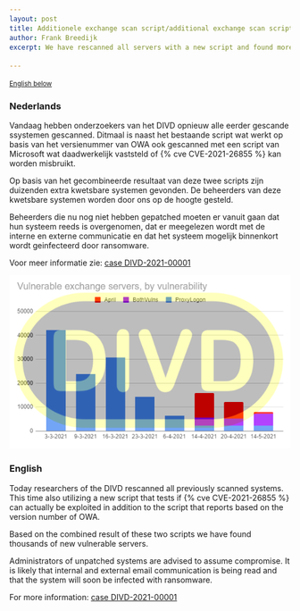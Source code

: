 ```yaml
---
layout: post
title: Additionele exchange scan script/additional exchange scan script
author: Frank Breedijk
excerpt: We have rescanned all servers with a new script and found more vulnerable servers / We hebben opnieuw gescand met een additioneel script en nieuwe kwetsbare servers gevonden

---
```

<p>
	<small><a href='{{ page.url }}#english'>English below</a></small>
</p>

### Nederlands

Vandaag hebben onderzoekers van het DIVD opnieuw alle eerder gescande ssystemen gescanned. Ditmaal is naast het bestaande script wat werkt op basis van het versienummer van OWA ook gescanned met een script van Microsoft wat daadwerkelijk vaststeld of {% cve CVE-2021-26855 %} kan worden misbruikt. 

Op basis van het gecombineerde resultaat van deze twee scripts zijn duizenden extra kwetsbare systemen gevonden. De beheerders van deze kwetsbare systemen worden door ons op de hoogte gesteld.

Beheerders die nu nog niet hebben gepatched moeten er vanuit gaan dat hun systeem reeds is overgenomen, dat er meegelezen wordt met de interne en externe communicatie en dat het systeem mogelijk binnenkort wordt geinfecteerd door ransomware.

Voor meer informatie zie: [case DIVD-2021-00001](/DIVD-2021-00001/)

![Graph of notification sent](/assets/images/DIVD-2021-00001-stats.png "Notifications sent over time")


### English

Today researchers of the DIVD rescanned all previously scanned systems. This time also utilizing a new script that tests if {% cve CVE-2021-26855 %} can actually be exploited in addition to the script that reports based on the version number of OWA. 

Based on the combined result of these two scripts we have found thousands of new vulnerable servers.

Administrators of unpatched systems are advised to assume compromise. It is likely that internal and external email communication is being read and that the system will soon be infected with ransomware.

For more information: [case DIVD-2021-00001](/DIVD-2021-00001/)
